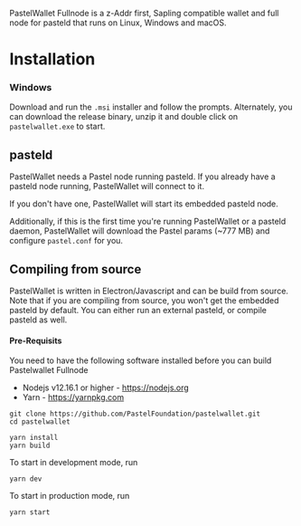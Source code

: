 PastelWallet Fullnode is a z-Addr first, Sapling compatible wallet and full node for pasteld that runs on Linux, Windows and macOS.

# Installation


### Windows

Download and run the `.msi` installer and follow the prompts. Alternately, you can download the release binary, unzip it and double click on `pastelwallet.exe` to start.

## pasteld

PastelWallet needs a Pastel node running pasteld. If you already have a pasteld node running, PastelWallet will connect to it.

If you don't have one, PastelWallet will start its embedded pasteld node.

Additionally, if this is the first time you're running PastelWallet or a pasteld daemon, PastelWallet will download the Pastel params (~777 MB) and configure `pastel.conf` for you.

## Compiling from source

PastelWallet is written in Electron/Javascript and can be build from source. Note that if you are compiling from source, you won't get the embedded pasteld by default. You can either run an external pasteld, or compile pasteld as well.

#### Pre-Requisits

You need to have the following software installed before you can build Pastelwallet Fullnode

- Nodejs v12.16.1 or higher - https://nodejs.org
- Yarn - https://yarnpkg.com

```
git clone https://github.com/PastelFoundation/pastelwallet.git
cd pastelwallet

yarn install
yarn build
```

To start in development mode, run

```
yarn dev
```

To start in production mode, run

```
yarn start
```
